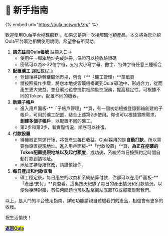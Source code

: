 # 🥸 新手指南

{% embed url="https://oula.network/zh/" %}

歡迎使用Oula平台挖礦服務 。如果您是第一次接觸礦池類產品，本文將為您介紹Oula平台礦池相關使用說明，希望會有所幫助。

1. **請先註冊Oula帳號** [註冊入口->](https://oula.network/zh/register)
   * 使用任一郵箱地址完成註冊，保證可以接收驗證碼
   * 密碼可以為8-32位字符，支持大小寫字母、數字、特殊字符任意三種組合
2. **配置礦工** [詳細教程->](../kai-shi-wa-kuang/publish-your-docs-1.md)
   * 登錄後將跳轉至礦池市場，包含「**「礦工管理」**菜單頁
   * 請按照操作步驟，將您本地或雲礦機掛載到Oula 礦池中，形成合力，從而產生更大效益。並且礦池也會提供相關監控服務，提高穩定性。可根據不同的Token，配置不同的機器。
3. **新建子帳戶**
   * 進入用戶面板-**「子帳戶管理」**頁，有一個初始根據登錄郵箱創建的子帳戶，可用於礦工配置，結合上述第2步使用。你也可以根據實際需求，**創建多個子帳戶**，以配置不同的礦工。
   * 第2步和第3步，看實際情況，順序可以往復。
4. **付款設置**
   * 待機器正常運行後，將會產生每日收益。Oula採用的是**自動打款**，所以需要你設置提現地址。進入用戶面板-**「付款設置」**頁，**為正在挖礦的Token配置提現地址以及起付額度**，成功後，系統將每日按照約定時間自動打款到該地址。
   * 地址支持後續修改，請謹慎操作。
5. **每日產出和付款查看**
   * 礦工穩定後，每日產生的收益和系統結算付款，你都可以在用戶面板-**「產出/支付」**頁查看。這裏按天紀錄了每日的產出情況和付款情況，以便你幾時對賬，有任何問題也可以點擊網站底部TG或郵箱聯繫我們。

以上，是入門的平台使用指南，詳細功能請親自體驗我們的產品，相信會有更多的收穫。



祝生活愉快！&#x20;







[<mark style="color:blue;">**返回Oula**</mark>](https://oula.network/zh/login)
